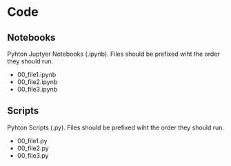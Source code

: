 # Code

## Notebooks
Pyhton Juptyer Notebooks (.ipynb). Files should be prefixed wiht the order they should run.

- 00_file1.ipynb
- 00_file2.ipynb
- 00_file3.ipynb

## Scripts
Pyhton Scripts (.py). Files should be prefixed wiht the order they should run.

- 00_file1.py
- 00_file2.py
- 00_file3.py
